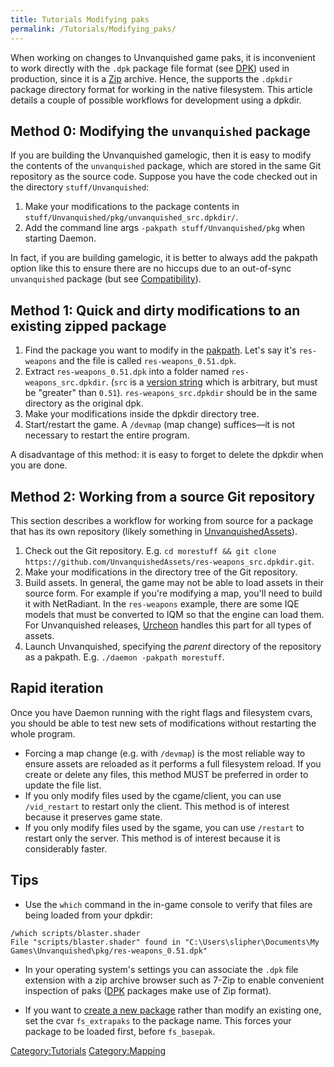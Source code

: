 ```yaml
---
title: Tutorials Modifying paks
permalink: /Tutorials/Modifying_paks/
---
```


When working on changes to Unvanquished game paks, it is inconvenient to
work directly with the `.dpk` package file format (see
[DPK](Formats_DPK "wikilink")) used in production, since it is a
[Zip](https://en.wikipedia.org/wiki/ZIP_(file_format)) archive. Hence,
the supports the `.dpkdir` package directory format for working in the
native filesystem. This article details a couple of possible workflows
for development using a dpkdir.

## Method 0: Modifying the `unvanquished` package

If you are building the Unvanquished gamelogic, then it is easy to
modify the contents of the `unvanquished` package, which are stored in
the same Git repository as the source code. Suppose you have the code
checked out in the directory `stuff/Unvanquished`:

1.  Make your modifications to the package contents in
    `stuff/Unvanquished/pkg/unvanquished_src.dpkdir/`.
2.  Add the command line args `-pakpath stuff/Unvanquished/pkg` when
    starting Daemon.

In fact, if you are building gamelogic, it is better to always add the
pakpath option like this to ensure there are no hiccups due to an
out-of-sync `unvanquished` package (but see
[Compatibility](Compatibility "wikilink")).

## Method 1: Quick and dirty modifications to an existing zipped package

1.  Find the package you want to modify in the
    [pakpath](Filesystem#Pakpaths "wikilink"). Let's say it's
    `res-weapons` and the file is called `res-weapons_0.51.dpk`.
2.  Extract `res-weapons_0.51.dpk` into a folder named
    `res-weapons_src.dpkdir`. (`src` is a [version
    string](Filesystem#Naming "wikilink") which is arbitrary, but must
    be "greater" than `0.51`). `res-weapons_src.dpkdir` should be in the
    same directory as the original dpk.
3.  Make your modifications inside the dpkdir directory tree.
4.  Start/restart the game. A `/devmap` (map change) suffices—it is not
    necessary to restart the entire program.

A disadvantage of this method: it is easy to forget to delete the dpkdir
when you are done.

## Method 2: Working from a source Git repository

This section describes a workflow for working from source for a package
that has its own repository (likely something in
[UnvanquishedAssets](https://github.com/UnvanquishedAssets)).

1.  Check out the Git repository. E.g.
    `cd morestuff && git clone https://github.com/UnvanquishedAssets/res-weapons_src.dpkdir.git`.
2.  Make your modifications in the directory tree of the Git repository.
3.  Build assets. In general, the game may not be able to load assets in
    their source form. For example if you're modifying a map, you'll
    need to build it with NetRadiant. In the `res-weapons` example,
    there are some IQE models that must be converted to IQM so that the
    engine can load them. For Unvanquished releases,
    [Urcheon](Tools_Urcheon "wikilink") handles this part for all types
    of assets.
4.  Launch Unvanquished, specifying the *parent* directory of the
    repository as a pakpath. E.g. `./daemon -pakpath morestuff`.

## Rapid iteration

Once you have Daemon running with the right flags and filesystem cvars,
you should be able to test new sets of modifications without restarting
the whole program.

- Forcing a map change (e.g. with `/devmap`) is the most reliable way to
  ensure assets are reloaded as it performs a full filesystem reload. If
  you create or delete any files, this method MUST be preferred in order
  to update the file list.
- If you only modify files used by the cgame/client, you can use
  `/vid_restart` to restart only the client. This method is of interest
  because it preserves game state.
- If you only modify files used by the sgame, you can use `/restart` to
  restart only the server. This method is of interest because it is
  considerably faster.

## Tips

- Use the `which` command in the in-game console to verify that files
  are being loaded from your dpkdir:

`/which scripts/blaster.shader`
`File "scripts/blaster.shader" found in "C:\Users\slipher\Documents\My Games\Unvanquished\pkg/res-weapons_0.51.dpk"`

- In your operating system's settings you can associate the `.dpk` file
  extension with a zip archive browser such as 7-Zip to enable
  convenient inspection of paks ([DPK](Formats_DPK "wikilink") packages
  make use of Zip format).

<!-- -->

- If you want to [create a new
  package](Filesystem#Creating_your_own_package "wikilink") rather than
  modify an existing one, set the cvar `fs_extrapaks` to the package
  name. This forces your package to be loaded first, before
  `fs_basepak`.

[Category:Tutorials](Category:Tutorials "wikilink")
[Category:Mapping](Category:Mapping "wikilink")